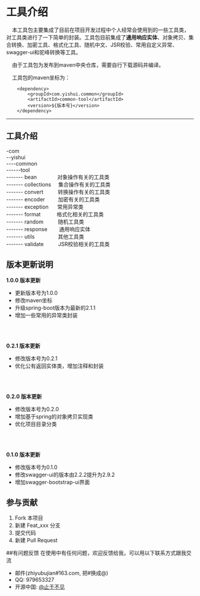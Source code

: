 # 工具介绍
&nbsp;&nbsp;&nbsp;&nbsp;本工具包主要集成了目前在项目开发过程中个人经常会使用到的一些工具类，对工具类进行了一下简单的封装。工具包目前集成了**通用响应实体**、对象拷贝、集合转换、加密工具、格式化工具、随机中文、JSR校验、常用自定义异常、swagger-ui和驼峰转换等工具。


  &nbsp;&nbsp;&nbsp;&nbsp;由于工具包为发布到maven中央仓库，需要自行下载源码并编译。
  
  &nbsp;&nbsp;&nbsp;&nbsp;工具包的maven坐标为：
  
		<dependency>
			<groupId>com.yishui.common</groupId>
			<artifactId>common-tool</artifactId>
			<version>${版本号}</version>
		</dependency>

---
		
## 工具介绍
-com<br/>
--yishui<br/>
----common<br/>
------tool<br/>
------- bean &nbsp; &nbsp;&nbsp;&nbsp;&nbsp;&nbsp;&nbsp;&nbsp;&nbsp;&nbsp;&nbsp; 对象操作有关的工具类<br/>
-------  collections &nbsp; &nbsp; 集合操作有关的工具类<br/>
-------  convert &nbsp; &nbsp; &nbsp;&nbsp;&nbsp;&nbsp;&nbsp;转换操作有关的工具类<br/>
-------  encoder &nbsp; &nbsp; &nbsp;&nbsp;&nbsp;&nbsp;加密有关的工具类<br/>
-------  exception &nbsp; &nbsp;&nbsp; 常用异常类<br/>
-------  format &nbsp; &nbsp;&nbsp;&nbsp;&nbsp;&nbsp;&nbsp;&nbsp; 格式化相关的工具类<br/>
-------  random &nbsp; &nbsp;&nbsp;&nbsp;&nbsp;&nbsp;&nbsp; 随机工具类<br/>
-------  response &nbsp; &nbsp; &nbsp;&nbsp;&nbsp;通用响应实体<br/>
-------  utils &nbsp; &nbsp; &nbsp;&nbsp;&nbsp;&nbsp;&nbsp;&nbsp;&nbsp;&nbsp;&nbsp;&nbsp;&nbsp;其他工具类<br/>
-------  validate &nbsp; &nbsp; &nbsp;&nbsp;&nbsp;&nbsp;&nbsp;JSR校验相关的工具类<br/>

## 版本更新说明



**1.0.0 版本更新** 
- 更新版本号为1.0.0
- 修改maven坐标
- 升级spring-boot版本为最新的2.1.1
- 增加一些常用的异常类封装

<br/><br/>

**0.2.1 版本更新**

- 修改版本号为0.2.1
- 优化公有返回实体类，增加注释和封装

<br/><br/>

**0.2.0 版本更新**
- 修改版本号为0.2.0
- 增加基于spring的对象拷贝实现类
- 优化项目目录分类

<br/><br/>

**0.1.0 版本更新**
- 修改版本号为0.1.0
- 修改swagger-ui的版本由2.2.2提升为2.9.2
- 增加swagger-bootstrap-ui界面


## 参与贡献
1. Fork 本项目
1. 新建 Feat_xxx 分支
1. 提交代码
1. 新建 Pull Request

##有问题反馈
在使用中有任何问题，欢迎反馈给我，可以用以下联系方式跟我交流

* 邮件(zhiyubujian#163.com, 把#换成@)
* QQ: 979653327
* 开源中国: [@止于不见](https://gitee.com/zhiyubujian)
  
